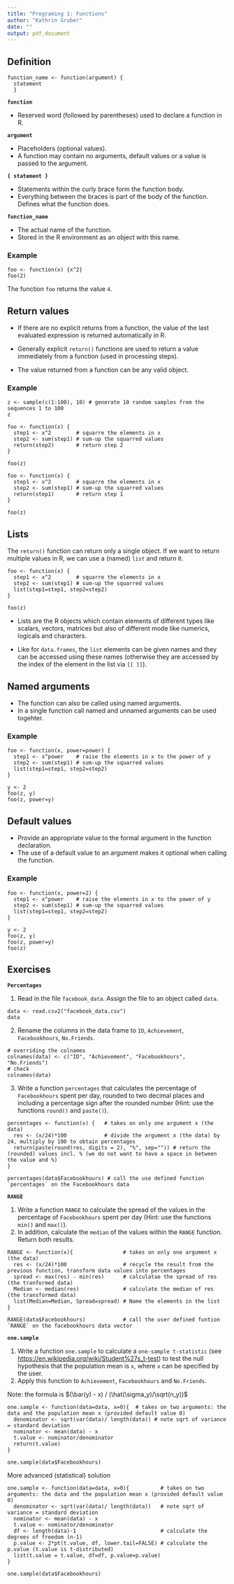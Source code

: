 ```yaml
---
title: "Programing 1: Functions"
author: "Kathrin Gruber"
date: ""
output: pdf_document
---
```


## Definition

```{r, eval=FALSE}
function_name <- function(argument) {
  statement
  }
```

**`function`**

- Reserved word (followed by parentheses) used to declare a function in R. 

**`argument`**

- Placeholders (optional values). 
- A function may contain no arguments, default values or a value is passed to the argument.

**`{ statement }`**

- Statements within the curly brace form the function body. 
- Everything between the braces is part of the body of the function. Defines what the function does.

**`function_name`**

- The actual name of the function.
- Stored in the R environment as an object with this name.

### Example

```{r}
foo <- function(x) {x^2}
foo(2)
```

The function `foo` returns the value `4`.

## Return values

- If there are no explicit returns from a function, the value of the last evaluated expression is returned automatically in R.

- Generally explicit `return()` functions are used to return a value immediately from a function (used in processing steps).

- The value returned from a function can be any valid object.

### Example

```{r}
z <- sample(c(1:100), 10) # generate 10 random samples from the sequences 1 to 100 
z
```

```{r}
foo <- function(x) {
  step1 <- x^2        # squarre the elements in x
  step2 <- sum(step1) # sum-up the squarred values
  return(step2)       # return step 2
}

foo(z)
```

```{r}
foo <- function(x) {
  step1 <- x^2        # squarre the elements in x
  step2 <- sum(step1) # sum-up the squarred values
  return(step1)       # return step 1
}

foo(z)
```

## Lists

The `return()` function can return only a single object. If we want to return multiple values in R, we can use a (named) `list` and return it.

```{r}
foo <- function(x) {
  step1 <- x^2        # squarre the elements in x
  step2 <- sum(step1) # sum-up the squarred values
  list(step1=step1, step2=step2)
}

foo(z)
```

- Lists are the R objects which contain elements of different types like scalars, vectors, matrices but also of different mode like numerics, logicals and characters.

- Like for `data.frames`, the `list` elements can be given names and they can be accessed using these names (otherwise they are accessed by the index of the element in the list via `[[ ]]`).

## Named arguments

- The function can also be called using named arguments.
- In a single function call named and unnamed arguments can be used togehter.

### Example

```{r, results='hide'}
foo <- function(x, power=power) {
  step1 <- x^power    # raise the elements in x to the power of y
  step2 <- sum(step1) # sum-up the squarred values
  list(step1=step1, step2=step2)
}

y <- 2
foo(z, y)
foo(z, power=y)
```

## Default values

- Provide an appropriate value to the formal argument in the function declaration.
- The use of a default value to an argument makes it optional when calling the function.

### Example

```{r, results='hide'}
foo <- function(x, power=2) {
  step1 <- x^power    # raise the elements in x to the power of y
  step2 <- sum(step1) # sum-up the squarred values
  list(step1=step1, step2=step2)
}

y <- 2
foo(z, y)
foo(z, power=y)
foo(z)
```

## Exercises

**`Percentages`**

1. Read in the file `facebook_data`. Assign the file to an object called `data`.

```{r}
data <- read.csv2("facebook_data.csv")
data
```

2. Rename the columns in the data frame to `ID`, `Achievement`, `Facebookhours`, `No.Friends`.

```{r}
# overriding the colnames
colnames(data) <- c("ID", "Achievement", "Facebookhours", "No.Friends")
# check 
colnames(data)
```

3. Write a function `percentages` that calculates the percentage of `Facebookhours` spent per day, rounded to two decimal places and including a percentage sign after the rounded number (Hint: use the functions `round()` and `paste()`).

```{r}
percentages <- function(x) {   # takes on only one argument x (the data)
  res <- (x/24)*100            # divide the argument x (the data) by 24, multiply by 100 to obtain percentages
  return(paste(round(res, digits = 2), "%", sep="")) # return the (rounded) values incl. % (we do not want to have a space in between the value and %)
}

percentages(data$Facebookhours) # call the use defined function `percentages` on the Facebookhours data
```

**`RANGE`**

1. Write a function `RANGE` to calculate the spread of the values in the percentage of `Facebookhours` spent per day (Hint: use the functions `min()` and `max()`).
2. In addition, calculate the `median` of the values within the `RANGE` function. Return both results.

```{r}
RANGE <- function(x){                # takes on only one argument x (the data)
  res <- (x/24)*100                  # recycle the result from the previous function, transform data values into percentages
  spread <- max(res) - min(res)      # calculatae the spread of res (the tranformed data)
  Median <- median(res)              # calculate the median of res (the transformed data)
  list(Median=Median, Spread=spread) # Name the elements in the list
}

RANGE(data$Facebookhours)            # call the user defined funtion `RANGE` on the facebookhours data vector
```

**`one.sample`**

1. Write a function `one.sample` to calculate a `one-sample t-statistic` (see https://en.wikipedia.org/wiki/Student%27s_t-test) to test the null hypothesis that the population mean  is `x`, where `x` can be specified by the user.
2. Apply this function to `Achievement`, `Facebookhours` and `No.Friends`.

Note: the formula is $(\bar(y) - x) / (\hat(\sigma_y)/\sqrt(n_y))$

```{r}
one.sample <- function(data=data, x=0){  # takes on two arguments: the data and the population mean x (provided default value 0)
  denominator <- sqrt(var(data)/ length(data)) # note sqrt of variance = standard deviation
  nominator <- mean(data) - x
  t.value <- nominator/denominator
  return(t.value)
}

one.sample(data$Facebookhours)
```

More advanced (statistical) solution
```{r}
one.sample <- function(data=data, x=0){          # takes on two arguments: the data and the population mean x (provided default value 0)
  denominator <- sqrt(var(data)/ length(data))   # note sqrt of variance = standard deviation
  nominator <- mean(data) - x
  t.value <- nominator/denominator
  df <- length(data)-1                           # calculate the degrees of freedom (n-1)
  p.value <- 2*pt(t.value, df, lower.tail=FALSE) # calculate the p.value (t.value is t-distributed)
  list(t.value = t.value, df=df, p.value=p.value)
}

one.sample(data$Facebookhours)
```
